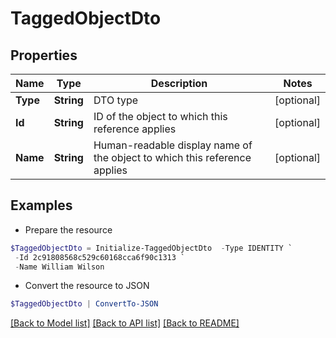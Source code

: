 # TaggedObjectDto
## Properties

Name | Type | Description | Notes
------------ | ------------- | ------------- | -------------
**Type** | **String** | DTO type | [optional] 
**Id** | **String** | ID of the object to which this reference applies | [optional] 
**Name** | **String** | Human-readable display name of the object to which this reference applies | [optional] 

## Examples

- Prepare the resource
```powershell
$TaggedObjectDto = Initialize-TaggedObjectDto  -Type IDENTITY `
 -Id 2c91808568c529c60168cca6f90c1313 `
 -Name William Wilson
```

- Convert the resource to JSON
```powershell
$TaggedObjectDto | ConvertTo-JSON
```

[[Back to Model list]](../README.md#documentation-for-models) [[Back to API list]](../README.md#documentation-for-api-endpoints) [[Back to README]](../README.md)

